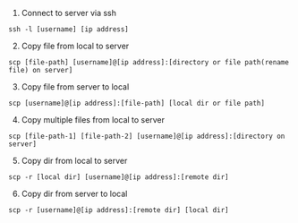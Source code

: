 1. Connect to server via ssh

`ssh -l [username] [ip address]`

2. Copy file from local to server

`scp [file-path] [username]@[ip address]:[directory or file path(rename file) on server]`

3. Copy file from server to local

`scp [username]@[ip address]:[file-path] [local dir or file path]`

4. Copy multiple files from local to server

`scp [file-path-1] [file-path-2] [username]@[ip address]:[directory on server]`

5. Copy dir from local to server

`scp -r [local dir] [username]@[ip address]:[remote dir]`

6. Copy dir from server to local

`scp -r [username]@[ip address]:[remote dir] [local dir]`

